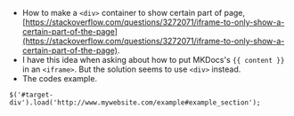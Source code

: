 * How to make a `<div>` container to show certain part of page, [https://stackoverflow.com/questions/3272071/iframe-to-only-show-a-certain-part-of-the-page](https://stackoverflow.com/questions/3272071/iframe-to-only-show-a-certain-part-of-the-page).
* I have this idea when asking about how to put MKDocs's `{{ content }}` in an `<iframe>`. But the solution seems to use `<div>` instead.
* The codes example.

```
$('#target-div').load('http://www.mywebsite.com/example#example_section');
```
